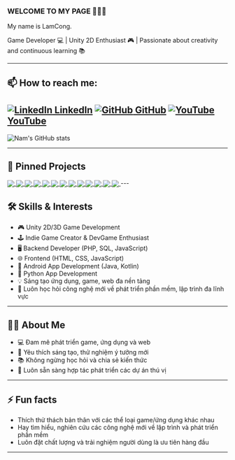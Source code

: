 ### WELCOME TO MY PAGE 👋👋👋

My name is LamCong.

Game Developer 💻 | Unity 2D Enthusiast 🎮 | Passionate about creativity and continuous learning 📚

---

## 📫 How to reach me:

[![LinkedIn](https://img.shields.io/badge/-LinkedIn-0077B5?style=flat-square&logo=Linkedin&logoColor=white) LinkedIn](https://www.linkedin.com/in/hoàng-nam-lưu-công-969515248)
[![GitHub](https://img.shields.io/badge/-GitHub-181717?style=flat-square&logo=github&logoColor=white) GitHub](https://github.com/luuconghoangnam)
[![YouTube](https://img.shields.io/badge/-YouTube-FF0000?style=flat-square&logo=youtube&logoColor=white) YouTube](https://www.youtube.com/@Coonie-chilling)
---

![Nam's GitHub stats](https://github-readme-stats.vercel.app/api?username=luuconghoangnam&show_icons=true&theme=swift&hide=contribs,issues)

---

## 📌 Pinned Projects

<a href="https://github.com/luuconghoangnam/game-TheLastRewind.git">
  <img align="center" src="https://github-readme-stats.vercel.app/api/pin/?username=luuconghoangnam&repo=game-TheLastRewind&theme=radical" />
</a>
<a href="https://github.com/luuconghoangnam/app-MedicalExaminationForm.git">
  <img align="center" src="https://github-readme-stats.vercel.app/api/pin/?username=luuconghoangnam&repo=app-MedicalExaminationForm&theme=merko" />
</a>
<a href="https://github.com/luuconghoangnam/app-SmartNote.git">
  <img align="center" src="https://github-readme-stats.vercel.app/api/pin/?username=luuconghoangnam&repo=app-SmartNote&theme=merko" />
</a>
<a href="https://github.com/luuconghoangnam/app-SimpleCalculator.git">
  <img align="center" src="https://github-readme-stats.vercel.app/api/pin/?username=luuconghoangnam&repo=app-SimpleCalculator&theme=merko" />
</a>
<a href="https://github.com/luuconghoangnam/web-MarkerManagermentSystem.git">
  <img align="center" src="https://github-readme-stats.vercel.app/api/pin/?username=luuconghoangnam&repo=web-MarkerManagermentSystem&theme=cobalt" />
</a>
<a href="https://github.com/luuconghoangnam/web-introduce.git">
  <img align="center" src="https://github-readme-stats.vercel.app/api/pin/?username=luuconghoangnam&repo=web-introduce&theme=cobalt" />
</a>
<a href="https://github.com/luuconghoangnam/web-AdmissionsManagement.git">
  <img align="center" src="https://github-readme-stats.vercel.app/api/pin/?username=luuconghoangnam&repo=web-AdmissionsManagement&theme=cobalt" />
</a>
<a href="https://github.com/luuconghoangnam/web-ClinicBookingSystem.git">
  <img align="center" src="https://github-readme-stats.vercel.app/api/pin/?username=luuconghoangnam&repo=web-ClinicBookingSystem&theme=cobalt" />
</a>
<a href="https://github.com/luuconghoangnam/web-IntroduceSecondName.git">
  <img align="center" src="https://github-readme-stats.vercel.app/api/pin/?username=luuconghoangnam&repo=web-IntroduceSecondName&theme=cobalt" />
</a>
<a href="https://github.com/luuconghoangnam/app-TextThemeAnalysis.git">
  <img align="center" src="https://github-readme-stats.vercel.app/api/pin/?username=luuconghoangnam&repo=app-TextThemeAnalysis&theme=highcontrast" />
</a>
<a href="https://github.com/luuconghoangnam/game-FireFly.git">
  <img align="center" src="https://github-readme-stats.vercel.app/api/pin/?username=luuconghoangnam&repo=game-FireFly&theme=radical" />
</a>
<a href="https://github.com/luuconghoangnam/game-AnimalRush.git">
  <img align="center" src="https://github-readme-stats.vercel.app/api/pin/?username=luuconghoangnam&repo=game-AnimalRush&theme=radical" />
</a>
<a href="https://github.com/luuconghoangnam/game-FireFly.git">
  <img align="center" src="https://github-readme-stats.vercel.app/api/pin/?username=luuconghoangnam&repo=game-FireFly&theme=radical" />
</a>
---

## 🛠️ Skills & Interests

- 🎮 Unity 2D/3D Game Development
- 🕹 Indie Game Creator & DevGame Enthusiast
- 🖥️ Backend Developer (PHP, SQL, JavaScript)
- 🌐 Frontend (HTML, CSS, JavaScript)
- 📱 Android App Development (Java, Kotlin)
- 🐍 Python App Development
- 💡 Sáng tạo ứng dụng, game, web đa nền tảng
- 🚀 Luôn học hỏi công nghệ mới về phát triển phần mềm, lập trình đa lĩnh vực

---

## 🧑‍💻 About Me

- 💻 Đam mê phát triển game, ứng dụng và web
- 🌟 Yêu thích sáng tạo, thử nghiệm ý tưởng mới
- 📚 Không ngừng học hỏi và chia sẻ kiến thức
- 🤝 Luôn sẵn sàng hợp tác phát triển các dự án thú vị

---

## ⚡ Fun facts

- Thích thử thách bản thân với các thể loại game/ứng dụng khác nhau
- Hay tìm hiểu, nghiên cứu các công nghệ mới về lập trình và phát triển phần mềm
- Luôn đặt chất lượng và trải nghiệm người dùng là ưu tiên hàng đầu

---

<!--
Bạn có thể bổ sung thêm các link, dự án, phần About, Skills... khi cần thiết!
-->

